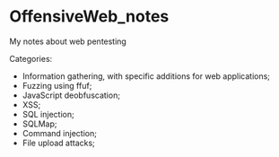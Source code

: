 # OffensiveWeb_notes
My notes about web pentesting

Categories:
- Information gathering, with specific additions for web applications;
- Fuzzing using ffuf;
- JavaScript deobfuscation;
- XSS;
- SQL injection;
- SQLMap;
- Command injection;
- File upload attacks;